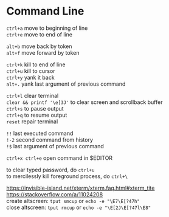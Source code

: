 # Command Line

`ctrl+a` move to beginning of line  
`ctrl+e` move to end of line

`alt+b` move back by token  
`alt+f` move forward by token

`ctrl+k` kill to end of line  
`ctrl+u` kill to cursor  
`ctrl+y` yank it back  
`alt+.` yank last argument of previous command

`ctrl+l` clear terminal  
`clear && printf '\e[3J'` to clear screen and scrollback buffer  
`ctrl+s` to pause output  
`ctrl+q` to resume output  
`reset` repair terminal 

`!!` last executed command  
`!-2` second command from history  
`!$` last argument of previous command

`ctrl+x ctrl+e` open command in $EDITOR

to clear typed password, do `ctrl+u`  
to mercilessly kill foreground process, do `ctrl+\`

<https://invisible-island.net/xterm/xterm.faq.html#xterm_tite>  
<https://stackoverflow.com/a/11024208>  
create altscreen: `tput smcup` or `echo -e "\E7\E[?47h"`  
close altscreen: `tput rmcup` or `echo -e "\E[2J\E[?47l\E8"`
